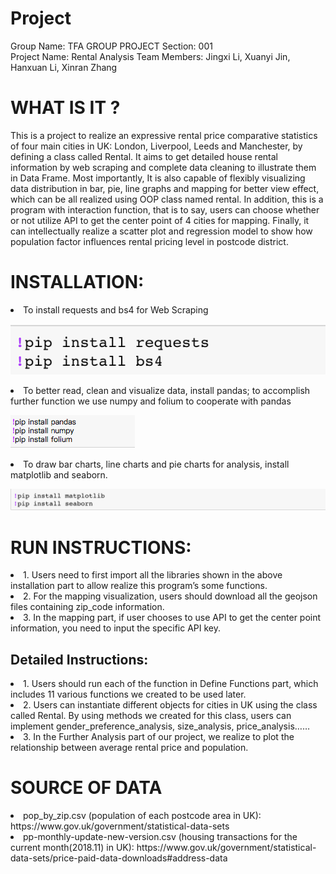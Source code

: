 # Project
Group Name: TFA GROUP PROJECT  Section: 001     
Project Name: Rental Analysis
Team Members: Jingxi Li, Xuanyi Jin, Hanxuan Li, Xinran Zhang

# WHAT IS IT ?
This is a project to realize an expressive rental price comparative statistics of four main cities in UK: London, Liverpool, Leeds and Manchester, by defining a class called Rental. It aims to get detailed house rental information by web scraping and complete data cleaning to illustrate them in Data Frame. Most importantly, It is also capable of flexibly visualizing data distribution in bar, pie, line graphs and mapping for better view effect, which can be all realized using OOP class named rental. In addition, this is a program with interaction function, that is to say, users can choose whether or not utilize API to get the center point of 4 cities for mapping. Finally, it can intellectually realize a scatter plot and regression model to show how population factor influences rental pricing level in postcode district. 

# INSTALLATION:
<li>To install requests and bs4 for Web Scraping </li>

![image](https://github.com/lijingxi96/Project/blob/master/p1.jpg)

<li>To better read, clean and visualize data, install pandas; to accomplish further function we use numpy and folium to cooperate with pandas </li>

![image](https://github.com/lijingxi96/Project/blob/master/p2.jpg)

<li>To draw bar charts, line charts and pie charts for analysis, install matplotlib and seaborn.</li>

![image](https://github.com/lijingxi96/Project/blob/master/p3.jpg)


# RUN INSTRUCTIONS:
<li>1. Users need to first import all the libraries shown in the above installation part to allow realize this program’s some functions.
<li>2. For the mapping visualization, users should download all the geojson files containing zip_code information.
<li>3. In the mapping part, if user chooses to use API to get the center point information, you need to input the specific API key. </li>

## Detailed Instructions:
<li>1. Users should run each of the function in Define Functions part, which includes 11 various functions we created to be used later.
<li>2. Users can instantiate different objects for cities in UK using the class called Rental. By using methods we created for this class, users can implement gender_preference_analysis, size_analysis, price_analysis……
<li>3. In the Further Analysis part of our project, we realize to plot the relationship between average rental price and population.

# SOURCE OF DATA 
<li> pop_by_zip.csv (population of each postcode area in UK): https://www.gov.uk/government/statistical-data-sets
<li> pp-monthly-update-new-version.csv (housing transactions for the current month(2018.11) in UK): https://www.gov.uk/government/statistical-data-sets/price-paid-data-downloads#address-data
